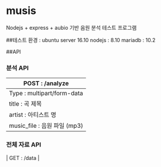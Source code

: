# musis

Nodejs + express + aubio 기반 음원 분석 테스트 프로그램

##테스트 환경 :
ubuntu server 16.10
nodejs : 8.10
mariadb : 10.2

##API

### 분석 API

| POST : /analyze               |
| ----------------------------- |
| Type : multipart/form-data    |
| title            :  곡 제목   |
| artist          : 아티스트 명 |
| music_file : 음원 파일 (mp3)  |

### 전체 자료 API

| GET : /data               |
